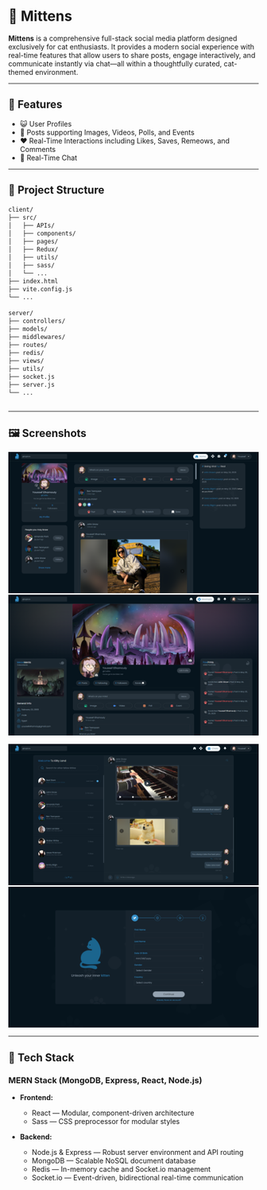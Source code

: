 # 🐾 Mittens

**Mittens** is a comprehensive full-stack social media platform designed exclusively for cat enthusiasts. It provides a modern social experience with real-time features that allow users to share posts, engage interactively, and communicate instantly via chat—all within a thoughtfully curated, cat-themed environment.

---

## 🌟 Features

- 😺 User Profiles
- 🐾 Posts supporting Images, Videos, Polls, and Events
- ❤️ Real-Time Interactions including Likes, Saves, Remeows, and Comments
- 💬 Real-Time Chat

---

## 📁 Project Structure

```
client/
├── src/
│   ├── APIs/
│   ├── components/
│   ├── pages/
│   ├── Redux/
│   ├── utils/
│   ├── sass/
│   └── ...
├── index.html
├── vite.config.js
└── ...

server/
├── controllers/
├── models/
├── middlewares/
├── routes/
├── redis/
├── views/
├── utils/
├── socket.js
├── server.js
└── ...


```

---

## 🖼️ Screenshots

<p align="center">
  <img src="./assets/home2.png" alt="Register" width="600"/>
  <img src="./assets/profile.png" alt="Profile" width="600"/>
</p>
<p align="center">
  <img src="./assets/chats2.png" alt="Chat" width="600"/>
  <img src="./assets/reg.png" alt="Home2" width="600"/>
</p>

---

## 🧰 Tech Stack

### MERN Stack (MongoDB, Express, React, Node.js)

- **Frontend:**

  - React — Modular, component-driven architecture
  - Sass — CSS preprocessor for modular styles

- **Backend:**
  - Node.js & Express — Robust server environment and API routing
  - MongoDB — Scalable NoSQL document database
  - Redis — In-memory cache and Socket.io management
  - Socket.io — Event-driven, bidirectional real-time communication
